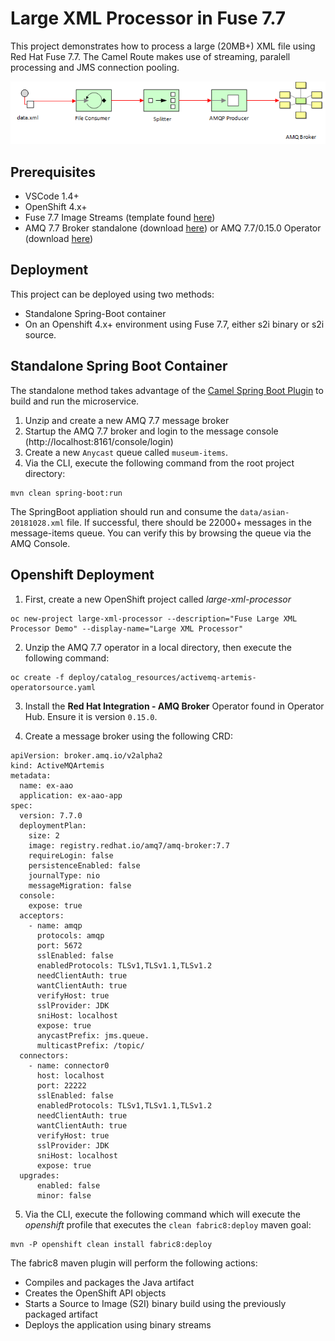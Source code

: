 Large XML Processor in Fuse 7.7
====================================

This project demonstrates how to process a large (20MB+) XML file using Red Hat Fuse 7.7.  The Camel Route makes use of streaming, paralell processing and JMS connection pooling.

![](images/diagram.png "Large XML Processor Flow")

## Prerequisites

- VSCode 1.4+
- OpenShift 4.x+
- Fuse 7.7 Image Streams (template found [here](https://raw.githubusercontent.com/jboss-fuse/application-templates/master/fis-image-streams.json))
- AMQ 7.7 Broker standalone (download [here](https://access.redhat.com/jbossnetwork/restricted/softwareDownload.html?softwareId=84211)) or AMQ 7.7/0.15.0 Operator (download [here](https://access.redhat.com/jbossnetwork/restricted/softwareDownload.html?softwareId=84161))

## Deployment

This project can be deployed using two methods:

* Standalone Spring-Boot container
* On an Openshift 4.x+ environment using Fuse 7.7, either s2i binary or s2i source.

## Standalone Spring Boot Container

The standalone method takes advantage of the [Camel Spring Boot Plugin](http://camel.apache.org/spring-boot.html) to build and run the microservice.

1. Unzip and create a new AMQ 7.7 message broker
2. Startup the AMQ 7.7 broker and login to the message console (http://localhost:8161/console/login)
3. Create a new `Anycast` queue called `museum-items`.
4. Via the CLI, execute the following command from the root project directory:

```
mvn clean spring-boot:run
```

The SpringBoot appliation should run and consume the `data/asian-20181028.xml` file.  If successful, there should be 22000+ messages in the message-items queue.  You can verify this by browsing the queue via the AMQ Console.

## Openshift Deployment

1. First, create a new OpenShift project called *large-xml-processor*

```
oc new-project large-xml-processor --description="Fuse Large XML Processor Demo" --display-name="Large XML Processor"
```

2. Unzip the AMQ 7.7 operator in a local directory, then execute the following command:

```
oc create -f deploy/catalog_resources/activemq-artemis-operatorsource.yaml
```

3. Install the **Red Hat Integration - AMQ Broker** Operator found in Operator Hub.  Ensure it is version `0.15.0`.

4. Create a message broker using the following CRD:

```
apiVersion: broker.amq.io/v2alpha2
kind: ActiveMQArtemis
metadata:
  name: ex-aao
  application: ex-aao-app
spec:
  version: 7.7.0
  deploymentPlan:
    size: 2
    image: registry.redhat.io/amq7/amq-broker:7.7
    requireLogin: false
    persistenceEnabled: false
    journalType: nio
    messageMigration: false
  console:
    expose: true
  acceptors:
    - name: amqp
      protocols: amqp
      port: 5672
      sslEnabled: false
      enabledProtocols: TLSv1,TLSv1.1,TLSv1.2
      needClientAuth: true
      wantClientAuth: true
      verifyHost: true
      sslProvider: JDK
      sniHost: localhost
      expose: true
      anycastPrefix: jms.queue.
      multicastPrefix: /topic/
  connectors:
    - name: connector0
      host: localhost
      port: 22222
      sslEnabled: false
      enabledProtocols: TLSv1,TLSv1.1,TLSv1.2
      needClientAuth: true
      wantClientAuth: true
      verifyHost: true
      sslProvider: JDK
      sniHost: localhost
      expose: true
  upgrades:
      enabled: false
      minor: false
```

5. Via the CLI, execute the following command which will execute the *openshift* profile that executes the `clean fabric8:deploy` maven goal:

```
mvn -P openshift clean install fabric8:deploy
```

The fabric8 maven plugin will perform the following actions:

* Compiles and packages the Java artifact
* Creates the OpenShift API objects
* Starts a Source to Image (S2I) binary build using the previously packaged artifact
* Deploys the application using binary streams